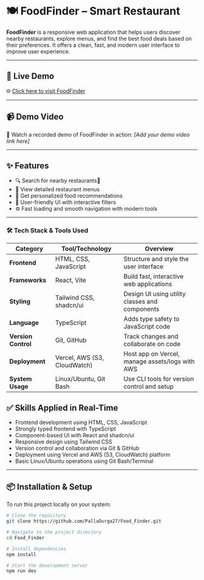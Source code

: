 # 🍽️ FoodFinder – Smart Restaurant 

**FoodFinder** is a responsive web application that helps users discover nearby restaurants, explore menus, and find the best food deals based on their preferences. It offers a clean, fast, and modern user interface to improve user experience.

---

## 🚀 Live Demo

🌐 [Click here to visit FoodFinder](https://food-finder-navy.vercel.app)

---

## 📹 Demo Video

🎥 Watch a recorded demo of FoodFinder in action: *[Add your demo video link here]*

---

## ✨ Features

- 🔍 Search for nearby restaurants🏪
- 📜 View detailed restaurant menus
- 🍔 Get personalized food recommendations
- 🎨 User-friendly UI with interactive filters
- ⚙️ Fast loading and smooth navigation with modern tools

---

### 🛠️ Tech Stack & Tools Used

| **Category**        | **Tool/Technology**                            |  **Overview**
|---------------------|-------------------------------------------------|--------------------------------------------------------|
| **Frontend**        | HTML, CSS, JavaScript                          | Structure and style the user interface    |   
| **Frameworks**      | React, Vite                                     | Build fast, interactive web applications       |
| **Styling**         | Tailwind CSS, shadcn/ui                         |Design UI using utility classes and components |
| **Language**        | TypeScript                                      | Adds type safety to JavaScript code            |
| **Version Control** | Git, GitHub                                     | Track changes and collaborate on code     |     
| **Deployment**      | Vercel, AWS (S3, CloudWatch)                    | Host app on Vercel, manage assets/logs with AWS|
| **System Usage**    | Linux/Ubuntu, Git Bash                          | Use CLI tools for version control and setup    |


## ✅ Skills Applied in Real-Time

- Frontend development using HTML, CSS, JavaScript
- Strongly typed frontend with TypeScript
- Component-based UI with React and shadcn/ui
- Responsive design using Tailwind CSS
- Version control and collaboration via Git & GitHub
- Deployment using Vercel and AWS (S3, CloudWatch) platform
- Basic Linux/Ubuntu operations using Git Bash/Terminal

---

## 📦 Installation & Setup

To run this project locally on your system:

```bash
# Clone the repository
git clone https://github.com/PallaDurga27/Food_Finder.git

# Navigate to the project directory
cd Food_Finder

# Install dependencies
npm install

# Start the development server
npm run dev
